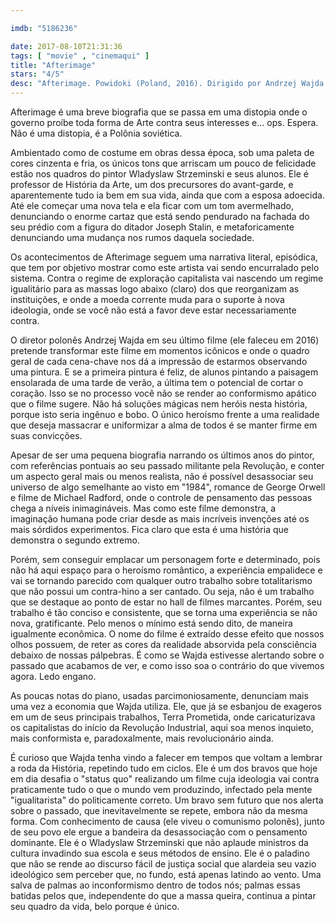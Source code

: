 ```yaml
---

imdb: "5186236"

date: 2017-08-10T21:31:36
tags: [ "movie" , "cinemaqui" ]
title: "Afterimage"
stars: "4/5"
desc: "Afterimage. Powidoki (Poland, 2016). Dirigido por Andrzej Wajda. Escrito por Andrzej Wajda, Andrzej Mularczyk. Com Boguslaw Linda (Wladyslaw Strzeminski), Aleksandra Justa (Katarzyna Kobro), Bronislawa Zamachowska (Nika Strzeminska), Zofia Wichlacz (Hania), Krzysztof Pieczynski (Julian Przybos), Mariusz Bonaszewski (Madejski), Szymon Bobrowski (Wlodzimierz Sokorski), Aleksander Fabisiak (Rajner), Paulina Galazka (Wasinska)."
---
```

Afterimage é uma breve biografia que se passa em uma distopia onde o governo proíbe toda forma de Arte contra seus interesses e... ops. Espera. Não é uma distopia, é a Polônia soviética.

Ambientado como de costume em obras dessa época, sob uma paleta de cores cinzenta e fria, os únicos tons que arriscam um pouco de felicidade estão nos quadros do pintor Wladyslaw Strzeminski e seus alunos. Ele é professor de História da Arte, um dos precursores do avant-garde, e aparentemente tudo ia bem em sua vida, ainda que com a esposa adoecida. Até ele começar uma nova tela e ela ficar com um tom avermelhado, denunciando o enorme cartaz que está sendo pendurado na fachada do seu prédio com a figura do ditador Joseph Stalin, e metaforicamente denunciando uma mudança nos rumos daquela sociedade.

Os acontecimentos de Afterimage seguem uma narrativa literal, episódica, que tem por objetivo mostrar como este artista vai sendo encurralado pelo sistema. Contra o regime de exploração capitalista vai nascendo um regime igualitário para as massas logo abaixo (claro) dos que reorganizam as instituições, e onde a moeda corrente muda para o suporte à nova ideologia, onde se você não está a favor deve estar necessariamente contra.

O diretor polonês Andrzej Wajda em seu último filme (ele faleceu em 2016) pretende transformar este filme em momentos icônicos e onde o quadro geral de cada cena-chave nos dá a impressão de estarmos observando uma pintura. E se a primeira pintura é feliz, de alunos pintando a paisagem ensolarada de uma tarde de verão, a última tem o potencial de cortar o coração. Isso se no processo você não se render  ao conformismo apático que o filme sugere. Não há soluções mágicas nem heróis nesta história, porque isto seria ingênuo e bobo. O único heroísmo frente a uma realidade que deseja massacrar e uniformizar a alma de todos é se manter firme em suas convicções.

Apesar de ser uma pequena biografia narrando os últimos anos do pintor, com referências pontuais ao seu passado militante pela Revolução, e conter um aspecto geral mais ou menos realista, não é possível desassociar seu universo de algo semelhante ao visto em "1984", romance de George Orwell e filme de Michael Radford, onde o controle de pensamento das pessoas chega a níveis inimagináveis. Mas como este filme demonstra, a imaginação humana pode criar desde as mais incríveis invenções até os mais sórdidos experimentos. Fica claro que esta é uma história que demonstra o segundo extremo.

Porém, sem conseguir emplacar um personagem forte e determinado, pois não há aqui espaço para o heroísmo romântico, a experiência empalidece e vai se tornando parecido com qualquer outro trabalho sobre totalitarismo que não possui um contra-hino a ser cantado. Ou seja, não é um trabalho que se destaque ao ponto de estar no hall de filmes marcantes. Porém, seu trabalho é tão conciso e consistente, que se torna uma experiência se não nova, gratificante. Pelo menos o mínimo está sendo dito, de maneira igualmente econômica. O nome do filme é extraído desse efeito que nossos olhos possuem, de reter as cores da realidade absorvida pela consciência debaixo de nossas pálpebras. É como se Wajda estivesse alertando sobre o passado que acabamos de ver, e como isso soa o contrário do que vivemos agora. Ledo engano.

As poucas notas do piano, usadas parcimoniosamente, denunciam mais uma vez a economia que Wajda utiliza. Ele, que já se esbanjou de exageros em um de seus principais trabalhos, Terra Prometida, onde caricaturizava os capitalistas do início da Revolução Industrial, aqui soa menos inquieto, mais conformista e, paradoxalmente, mais revolucionário ainda.

É curioso que Wajda tenha vindo a falecer em tempos que voltam a lembrar a roda da História, repetindo tudo em ciclos. Ele é um dos bravos que hoje em dia desafia o "status quo" realizando um filme cuja ideologia vai contra praticamente tudo o que o mundo vem produzindo, infectado pela mente "igualitarista" do politicamente correto. Um bravo sem futuro que nos alerta sobre o passado, que inevitavelmente se repete, embora não da mesma forma. Com conhecimento de causa (ele viveu o comunismo polonês), junto de seu povo ele ergue a bandeira da desassociação com o pensamento dominante. Ele é o Wladyslaw Strzeminski que não aplaude ministros da cultura invadindo sua escola e seus métodos de ensino. Ele é o paladino que não se rende ao discurso fácil de justiça social que alardeia seu vazio ideológico sem perceber que, no fundo, está apenas latindo ao vento. Uma salva de palmas ao inconformismo dentro de todos nós; palmas essas batidas pelos que, independente do que a massa queira, continua a pintar seu quadro da vida, belo porque é único.
